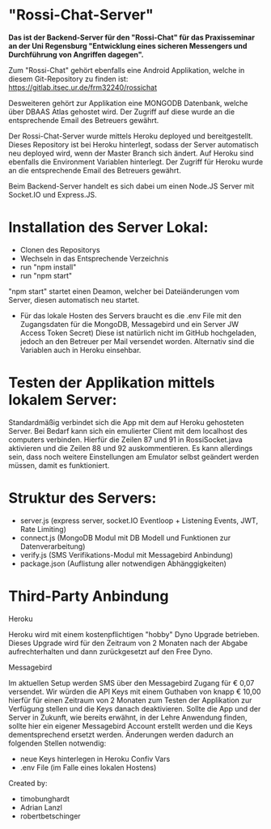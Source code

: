 # "Rossi-Chat-Server" 

**Das ist der Backend-Server für den "Rossi-Chat" für das Praxisseminar an der Uni Regensburg  "Entwicklung eines sicheren Messengers und Durchführung von Angriffen dagegen".**

Zum "Rossi-Chat" gehört ebenfalls eine Android Applikation, welche in diesem Git-Repository zu finden ist: https://gitlab.itsec.ur.de/frm32240/rossichat




Desweiteren gehört zur Applikation eine MONGODB Datenbank, welche über DBAAS Atlas gehostet wird. Der Zugriff auf diese wurde an die entsprechende Email des Betreuers gewährt.

Der Rossi-Chat-Server wurde mittels Heroku deployed und bereitgestellt. Dieses Repository ist bei Heroku hinterlegt, sodass der Server automatisch neu deployed wird, wenn der Master Branch sich ändert. Auf Heroku sind ebenfalls die Environment Variablen hinterlegt. Der Zugriff für Heroku wurde an die entsprechende Email des Betreuers gewährt.

Beim Backend-Server handelt es sich dabei um einen Node.JS Server mit Socket.IO und Express.JS.

# Installation des Server Lokal:

* Clonen des Repositorys
* Wechseln in das Entsprechende Verzeichnis
* run "npm install"
* run "npm start" 

"npm start" startet einen Deamon, welcher bei Dateiänderungen vom Server, diesen automatisch neu startet. 

* Für das lokale Hosten des Servers braucht es die .env File mit den Zugangsdaten für die MongoDB, Messagebird und ein Server JW Access Token Secret) Diese ist natürlich nicht im GitHub hochgeladen, jedoch an den Betreuer per Mail versendet worden. Alternativ sind die Variablen auch in Heroku einsehbar.

# Testen der Applikation mittels lokalem Server:

Standardmäßig verbindet sich die App mit dem auf Heroku gehosteten Server. Bei Bedarf kann sich ein emulierter Client mit dem localhost des computers verbinden. Hierfür die Zeilen 87 und 91 in RossiSocket.java aktivieren und die Zeilen 88 und 92 auskommentieren. Es kann allerdings sein, dass noch weitere Einstellungen am Emulator selbst geändert werden müssen, damit es funktioniert.

# Struktur des Servers:

* server.js (express server, socket.IO Eventloop + Listening Events, JWT, Rate Limiting)
* connect.js (MongoDB Modul mit DB Modell und Funktionen zur Datenverarbeitung)
* verify.js (SMS Verifikations-Modul mit Messagebird Anbindung)
* package.json (Auflistung aller notwendigen Abhänggigkeiten)

# Third-Party Anbindung
Heroku

Heroku wird mit einem kostenpflichtigen "hobby" Dyno Upgrade betrieben. Dieses Upgrade wird für den Zeitraum von 2 Monaten nach der Abgabe aufrechterhalten und dann zurückgesetzt auf den Free Dyno.

Messagebird

Im aktuellen Setup werden SMS über den Messagebird Zugang für € 0,07 versendet. 
Wir würden die API Keys mit einem Guthaben von knapp € 10,00 hierfür für einen Zeitraum von 2 Monaten zum Testen der Applikation zur Verfügung stellen und die Keys danach deaktivieren.
Sollte die App und der Server in Zukunft, wie bereits erwähnt, in der Lehre Anwendung finden, sollte hier ein eigener Messagebird Account erstellt werden und die Keys dementsprechend ersetzt werden.
Änderungen werden dadurch an folgenden Stellen notwendig:
- neue Keys hinterlegen in Heroku Confiv Vars
- .env File (im Falle eines lokalen Hostens)



Created by:
 - timobunghardt
 - Adrian Lanzl 
 - robertbetschinger

